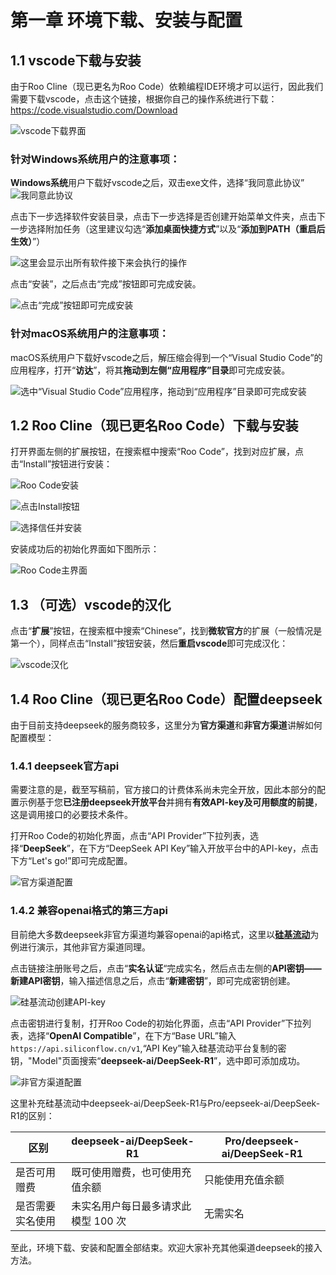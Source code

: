 # 第一章 环境下载、安装与配置

## 1.1 vscode下载与安装

由于Roo Cline（现已更名为Roo Code）依赖编程IDE环境才可以运行，因此我们需要下载vscode，点击这个链接，根据你自己的操作系统进行下载：https://code.visualstudio.com/Download

![vscode下载界面](https://s2.loli.net/2025/02/20/eBGk6sLa9DJA4mW.png)

### 针对Windows系统用户的注意事项：

**Windows系统**用户下载好vscode之后，双击exe文件，选择“我同意此协议”
![我同意此协议](https://s2.loli.net/2025/02/20/tNHu9jOyZSqgC6Y.png)

点击下一步选择软件安装目录，点击下一步选择是否创建开始菜单文件夹，点击下一步选择附加任务（这里建议勾选“**添加桌面快捷方式**”以及“**添加到PATH（重启后生效）**”）

![这里会显示出所有软件接下来会执行的操作](https://s2.loli.net/2025/02/20/KogicTb85Fqz12O.png)

点击“安装”，之后点击“完成”按钮即可完成安装。

![点击“完成”按钮即可完成安装](https://s2.loli.net/2025/02/20/pvYazVoE9R5GfPT.png)

### 针对macOS系统用户的注意事项：

macOS系统用户下载好vscode之后，解压缩会得到一个“Visual Studio Code”的应用程序，打开“**访达**”，将其**拖动到左侧“应用程序”目录**即可完成安装。

![选中“Visual Studio Code”应用程序，拖动到“应用程序”目录即可完成安装](https://s2.loli.net/2025/02/20/vfdHkUzFrR1KV9M.png)

## 1.2 Roo Cline（现已更名Roo Code）下载与安装

打开界面左侧的扩展按钮，在搜索框中搜索“Roo Code”，找到对应扩展，点击“Install”按钮进行安装：

![Roo Code安装](https://s2.loli.net/2025/02/20/4XRzSA7yCcgZN2h.png)


![点击Install按钮](https://s2.loli.net/2025/02/20/1g835qMzbYHnJrT.png)

![选择信任并安装](https://s2.loli.net/2025/02/20/3MhHk4VidesK96o.png)

安装成功后的初始化界面如下图所示：

![Roo Code主界面](https://s2.loli.net/2025/02/20/OuLDWwIbSq5cFJk.png)

## 1.3 （可选）vscode的汉化

点击“**扩展**”按钮，在搜索框中搜索“Chinese”，找到**微软官方**的扩展（一般情况是第一个），同样点击“Install”按钮安装，然后**重启vscode**即可完成汉化：

![vscode汉化](https://s2.loli.net/2025/02/20/YiaufLgTG7U4Wmv.png)

## 1.4 Roo Cline（现已更名Roo Code）配置deepseek

由于目前支持deepseek的服务商较多，这里分为**官方渠道**和**非官方渠道**讲解如何配置模型：

### 1.4.1 deepseek官方api

需要注意的是，截至写稿前，官方接口的计费体系尚未完全开放，因此本部分的配置示例基于您**已注册deepseek开放平台**并拥有**有效API-key及可用额度的前提**，这是调用接口的必要技术条件。

打开Roo Code的初始化界面，点击“API Provider”下拉列表，选择“**DeepSeek**”，在下方“DeepSeek API Key”输入开放平台中的API-key，点击下方“Let's go!”即可完成配置。

![官方渠道配置](https://s2.loli.net/2025/02/20/jtXYmxJQrZGqOzN.png)

### 1.4.2 兼容openai格式的第三方api

目前绝大多数deepseek非官方渠道均兼容openai的api格式，这里以[**硅基流动**](https://cloud.siliconflow.cn)为例进行演示，其他非官方渠道同理。

点击链接注册账号之后，点击“**实名认证**“完成实名，然后点击左侧的**API密钥——新建API密钥**，输入描述信息之后，点击“**新建密钥**”，即可完成密钥创建。

![硅基流动创建API-key](https://s2.loli.net/2025/02/20/mvp9EFz1kISfrxN.png)

点击密钥进行复制，打开Roo Code的初始化界面，点击“API Provider”下拉列表，选择“**OpenAI Compatible**”，在下方“Base URL”输入`https://api.siliconflow.cn/v1`,“API Key”输入硅基流动平台复制的密钥，"Model"页面搜索“**deepseek-ai/DeepSeek-R1**”，选中即可添加成功。

![非官方渠道配置](https://s2.loli.net/2025/02/20/zGeL19ERhOKvNF2.png)

这里补充硅基流动中deepseek-ai/DeepSeek-R1与Pro/eepseek-ai/DeepSeek-R1的区别：

|区别|deepseek-ai/DeepSeek-R1|Pro/deepseek-ai/DeepSeek-R1|
|---|---|---|
|是否可用赠费|既可使用赠费，也可使用充值余额|只能使用充值余额|
|是否需要实名使用|未实名用户每日最多请求此模型 100 次|无需实名|

至此，环境下载、安装和配置全部结束。欢迎大家补充其他渠道deepseek的接入方法。